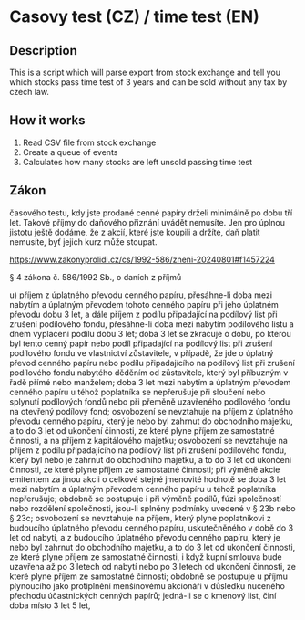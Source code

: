 # Casovy test (CZ) / time test (EN)

## Description
This is a script which will parse export from stock exchange and tell you which stocks pass time test of 3 years and can be sold without any tax by czech law.

## How it works
1. Read CSV file from stock exchange
2. Create a queue of events
3. Calculates how many stocks are left unsold passing time test

## Zákon
časového testu, kdy jste prodané cenné papíry drželi minimálně po dobu tří let. Takové příjmy do daňového přiznání uvádět nemusíte. Jen pro úplnou jistotu ještě dodáme, že z akcií, které jste koupili a držíte, daň platit nemusíte, byť jejich kurz může stoupat.

https://www.zakonyprolidi.cz/cs/1992-586/zneni-20240801#f1457224

§ 4 zákona č. 586/1992 Sb., o daních z příjmů

u) příjem z úplatného převodu cenného papíru, přesáhne-li doba mezi nabytím a úplatným převodem tohoto cenného papíru při jeho úplatném převodu dobu 3 let, a dále příjem z podílu připadající na podílový list při zrušení podílového fondu, přesáhne-li doba mezi nabytím podílového listu a dnem vyplacení podílu dobu 3 let; doba 3 let se zkracuje o dobu, po kterou byl tento cenný papír nebo podíl připadající na podílový list při zrušení podílového fondu ve vlastnictví zůstavitele, v případě, že jde o úplatný převod cenného papíru nebo podílu připadajícího na podílový list při zrušení podílového fondu nabytého děděním od zůstavitele, který byl příbuzným v řadě přímé nebo manželem; doba 3 let mezi nabytím a úplatným převodem cenného papíru u téhož poplatníka se nepřerušuje při sloučení nebo splynutí podílových fondů nebo při přeměně uzavřeného podílového fondu na otevřený podílový fond; osvobození se nevztahuje na příjem z úplatného převodu cenného papíru, který je nebo byl zahrnut do obchodního majetku, a to do 3 let od ukončení činnosti, ze které plyne příjem ze samostatné činnosti, a na příjem z kapitálového majetku; osvobození se nevztahuje na příjem z podílu připadajícího na podílový list při zrušení podílového fondu, který byl nebo je zahrnut do obchodního majetku, a to do 3 let od ukončení činnosti, ze které plyne příjem ze samostatné činnosti; při výměně akcie emitentem za jinou akcii o celkové stejné jmenovité hodnotě se doba 3 let mezi nabytím a úplatným převodem cenného papíru u téhož poplatníka nepřerušuje; obdobně se postupuje i při výměně podílů, fúzi společností nebo rozdělení společnosti, jsou-li splněny podmínky uvedené v § 23b nebo § 23c; osvobození se nevztahuje na příjem, který plyne poplatníkovi z budoucího úplatného převodu cenného papíru, uskutečněného v době do 3 let od nabytí, a z budoucího úplatného převodu cenného papíru, který je nebo byl zahrnut do obchodního majetku, a to do 3 let od ukončení činnosti, ze které plyne příjem ze samostatné činnosti, i když kupní smlouva bude uzavřena až po 3 letech od nabytí nebo po 3 letech od ukončení činnosti, ze které plyne příjem ze samostatné činnosti; obdobně se postupuje u příjmu plynoucího jako protiplnění menšinovému akcionáři v důsledku nuceného přechodu účastnických cenných papírů; jedná-li se o kmenový list, činí doba místo 3 let 5 let,